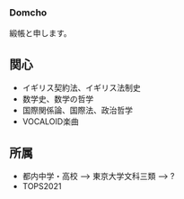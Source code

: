 ### Domcho

緞帳と申します。

## 関心
- イギリス契約法、イギリス法制史
- 数学史、数学の哲学
- 国際関係論、国際法、政治哲学
- VOCALOID楽曲

## 所属
- 都内中学・高校 --> 東京大学文科三類 --> ?
- TOPS2021

